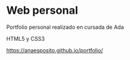 # Web personal

Portfolio personal realizado en cursada de Ada

HTML5 y CSS3

https://anaesposito.github.io/portfolio/
